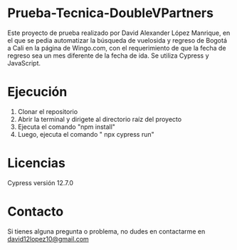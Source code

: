 # Prueba-Tecnica-DoubleVPartners
Este proyecto de prueba realizado por David Alexander López Manrique, en el que se pedia automatizar la búsqueda de vuelosida y regreso de Bogotá a Cali en la página de Wingo.com, con el requerimiento de que la fecha de regreso sea un mes diferente de la fecha de ida. Se utiliza Cypress y JavaScript.

# Ejecución

1. Clonar el repositorio
2. Abrir la terminal y dirigete al directorio raíz del proyecto
3. Ejecuta el comando "npm install"
4. Luego, ejecuta el comando " npx cypress run"

# Licencias
Cypress versión 12.7.0
# Contacto 
Si tienes alguna pregunta o problema, no dudes en contactarme en david12lopez10@gmail.com

